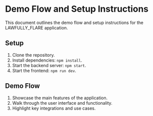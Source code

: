 # Demo Flow and Setup Instructions

This document outlines the demo flow and setup instructions for the LAWFULLY_FLARE application.

## Setup
1. Clone the repository.
2. Install dependencies: `npm install`.
3. Start the backend server: `npm start`.
4. Start the frontend: `npm run dev`.

## Demo Flow
1. Showcase the main features of the application.
2. Walk through the user interface and functionality.
3. Highlight key integrations and use cases.

